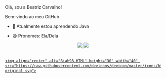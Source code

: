 Olá, sou a Beatriz Carvalho!

Bem-vindo ao meu GitHub

- 🌱 Atualmente estou aprendendo Java

- 😄 Pronomes: Ela/Dela

<div align="center">
  <a href="https://github.com/rafaballerini">
  <img height="180em" src="https://github-readme-stats.vercel.app/api?username=Biah98&show_icons=true&theme=nightowl&include_all_commits=true&count_private=true"/>
  <img height="180em" src="https://github-readme-stats.vercel.app/api/top-langs/?username=Biah98&layout=compact&langs_count=7&theme=nightowl"/>
</div>
  
  <div style="display: inline_block"><br>
    
    <img align="center" alt="Biah98-HTML" height="30" width="40" src="https://raw.githubusercontent.com/devicons/devicon/master/icons/html5/html5-original.svg">
    
  </div>
